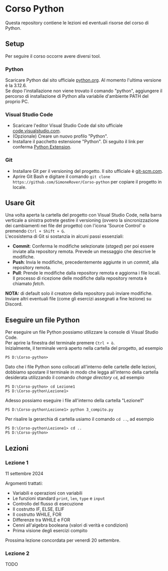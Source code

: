 # Corso Python
Questa repository contiene le lezioni ed eventuali risorse del corso di Python.

## Setup
Per seguire il corso occorre avere diversi tool.
### Python
Scaricare Python dal sito ufficiale [python.org](https://www.python.org/downloads/). Al momento l'ultima versione è la 3.12.6.<br>
Se dopo l'installazione non viene trovato il comando "python", aggiungere il percorso di installazione di Python alla variabile d'ambiente PATH del proprio PC.
### Visual Studio Code
- Scaricare l'editor Visual Studio Code dal sito ufficiale [code.visualstudio.com](https://code.visualstudio.com/Download).
- (Opzionale) Creare un nuovo profilo "Python".
- Installare il pacchetto estensione "Python". Di seguito il link per conferma [Python Extension](https://marketplace.visualstudio.com/items?itemName=ms-python.python).
### Git
- Installare Git per il versioning del progetto. Il sito ufficiale è [git-scm.com](https://git-scm.com/downloads).
- Aprire Git Bash e digitare il comando `git clone https://github.com/SimoneRover/Corso-python` per copiare il progetto in locale.

## Usare Git
Una volta aperta la cartella del progetto con Visual Studio Code, nella barra verticale a sinistra potrete gestire il versioning (ovvero la sincronizzazione dei cambiamenti nei file del progetto) con l'icona 'Source Control' o premendo `Ctrl + Shift + G`.<br>
L'ecosistema di Git si sostanzia in alcuni passi essenziali:
- **Commit**: Conferma le modifiche selezionate (*staged*) per poi essere inviate alla repository remota. Prevede un messaggio che descrive le modifiche.
- **Push**: Invia le modifiche, precedentemente aggiunte in un *commit*, alla repository remota.
- **Pull**: Prende le modifiche dalla repository remota e aggiorna i file locali. Il processo di ricezione delle modifiche dalla repository remota è chiamato *fetch*.

**NOTA:** di default solo il creatore della repository può inviare modifiche. Inviare altri eventuali file (come gli esercizi assegnati a fine lezione) su Discord.

## Eseguire un file Python
Per eseguire un file Python possiamo utilizzare la console di Visual Studio Code.<br>
Per aprire la finestra del terminale premere `Ctrl + ò`.<br>
Inizialmente, il terminale verrà aperto nella cartella del progetto, ad esempio
```
PS D:\Corso-python>
```
Dato che i file Python sono collocati all'interno delle cartelle delle lezioni, dobbiamo spostare il terminale in modo che legga all'interno della cartella desiderata utilizzando il comando *change directory* `cd`, ad esempio
```
PS D:\Corso-python> cd Lezione1
PS D:\Corso-python\Lezione1>
```
Adesso possiamo eseguire i file all'interno della cartella "Lezione1"
```
PS D:\Corso-python\Lezione1> python 3_compito.py
```
Per risalire la gerarchia di cartella usiamo il comando `cd ..`, ad esempio
```
PS D:\Corso-python\Lezione1> cd ..
PS D:\Corso-python>
```

## Lezioni
### Lezione 1
11 settembre 2024

Argomenti trattati:
- Variabili e operazioni con variabili
- Le funzioni standard `print`, `len`, `type` e `input`
- Controllo del flusso di esecuzione
- Il costrutto IF, ELSE, ELIF
- Il costrutto WHILE, FOR
- Differenze tra WHILE e FOR
- Cenni all'algebra booleana (valori di verità e condizioni)
- Prima visione degli esercizi compito

Prossima lezione concordata per venerdì 20 settembre.

### Lezione 2
TODO
